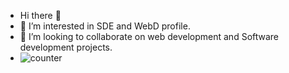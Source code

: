 -  Hi there 👋
- 👀 I’m interested in SDE and WebD profile. 
- 💞️ I’m looking to collaborate on web development and Software development projects.
- ![counter](https://enrpimufwiwh1vz.m.pipedream.net)

<!---
BHASKAR0555/BHASKAR0555 is a ✨ special ✨ repository because its `README.md` (this file) appears on your GitHub profile.
You can click the Preview link to take a look at your changes.
--->
